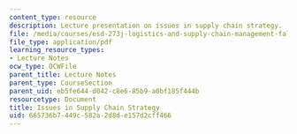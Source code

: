 ```yaml
---
content_type: resource
description: Lecture presentation on issues in supply chain strategy.
file: /media/courses/esd-273j-logistics-and-supply-chain-management-fall-2009/665736b7449c582a2d8de157d2cff466_MITESD_273JF09_lec03.pdf
file_type: application/pdf
learning_resource_types:
- Lecture Notes
ocw_type: OCWFile
parent_title: Lecture Notes
parent_type: CourseSection
parent_uid: eb5fe644-d042-c8e6-85b9-a0bf185f444b
resourcetype: Document
title: Issues in Supply Chain Strategy
uid: 665736b7-449c-582a-2d8d-e157d2cff466
---
```


